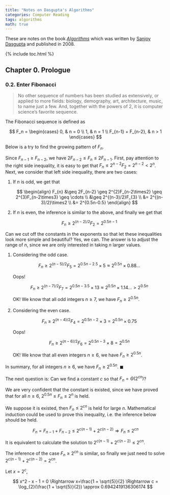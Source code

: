 ```yaml
---
title: "Notes on Dasgupta's Algorithms"
categories: Computer Reading
tags: algorithms
math: true
---
```


These are notes on the book [*Algorithms*](https://cseweb.ucsd.edu/~dasgupta/book/index.html) which was written by [Sanjoy Dasgupta](https://cseweb.ucsd.edu/~dasgupta/) and published in 2008.

{% include toc.html %}

## Chapter 0. Prologue

### 0.2. Enter Fibonacci

> No other sequence of numbers has been studied as extensively, or applied to more fields: biology, demography, art, architecture, music, to name just a few. And, together with the powers of 2, it is computer science’s favorite sequence.

The Fibonacci sequence is defined as

$$
F_n = 
\begin{cases}
0, & n = 0 \\
1, & n = 1 \\
F_{n-1} + F_{n-2}, & n > 1
\end{cases}
$$

Below is a try to find the growing pattern of $F_n$.

Since $F_{n-1} \geq F_{n-2}$, we have $2F_{n-2} \leq F_{n} \leq 2F_{n-1}$. First, pay attention to the right side inequality, it is easy to get that $F_{n} \leq 2^{n-2}F_{2} = 2^{n-2} < 2^{n}$. Next, we consider that left side inequality, there are two cases:

1. If $n$ is odd, we get that 
   
   $$
   \begin{align}
   F_{n} &\geq 2F_{n-2} \geq 2^{2}F_{n-2\times2} \geq 2^{3}F_{n-2\times3} \geq \cdots \\
         &\geq 2^{(n-3)/2}F_{3} \\
         &= 2^{(n-3)/2}\times2 \\
         &= 2^{0.5n-0.5}
   \end{align}
   $$

2. If $n$ is even, the inference is similar to the above, and finally we get that
   
   $$
   F_{n} \geq 2^{(n-2)/2}F_{2} = 2^{0.5n-1}
   $$

Can we cut off the constants in the exponents so that let these inequalities look more simple and beautiful? Yes, we can. The answer is to adjust the range of $n$, since we are only interested in taking $n$ larger values.

1. Considering the odd case.

    $$
    F_{n} \geq 2^{(n-5)/2}F_{5} = 2^{0.5n-2.5}\times5 \approx 2^{0.5n} \times 0.88...
    $$

    Oops!

    $$
    F_{n} \geq 2^{(n-7)/2}F_{7} = 2^{0.5n-3.5}\times13 \approx 2^{0.5n} \times 1.14... > 2^{0.5n}
    $$
    
    OK! We know that all odd integers $n \geq 7$, we have $F_{n} \geq 2^{0.5n}$.

2. Considering the even case.

    $$
    F_{n} \geq 2^{(n-4)/2}F_{4} = 2^{0.5n-2}\times3 = 2^{0.5n} \times 0.75
    $$

    Oops!

    $$
    F_{n} \geq 2^{(n-6)/2}F_{6} = 2^{0.5n-3}\times8 = 2^{0.5n}
    $$

    OK! We know that all even integers $n \geq 6$, we have $F_{n} \geq 2^{0.5n}$.

In summary, for all integers $n \geq 6$, we have $F_{n} \geq 2^{0.5n}$. $\blacksquare$

The next question is: Can we find a constant $c$ so that $F_n = \Theta(2^{cn})$? 

We are very confident that the constant is existed, since we have proved that for all $n \geq 6$, $2^{0.5n} \leq F_{n} \leq 2^n$ is held.

We suppose it is existed, then $F_n \leq 2^{cn}$ is held for large $n$. Mathematical induction could be used to prove this inequality, i.e. the inference below should be held.

$$
F_n = F_{n-1} + F_{n-2} \leq 2^{c(n-1)} + 2^{c(n-2)} \Rightarrow F_n \leq 2^{cn}
$$

It is equivalent to calculate the solution to $2^{c(n-1)} + 2^{c(n-2)} \leq 2^{cn}$.

The inference of the case $F_n \geq 2^{cn}$ is similar, so finally we just need to solve $2^{c(n-1)} + 2^{c(n-2)} = 2^{cn}$.

Let $x = 2^c$,

$$
x^2 - x - 1 = 0 \Rightarrow x=\frac{1 + \sqrt{5}}{2} \Rightarrow c = \log_{2}(\frac{1 + \sqrt{5}}{2}) \approx 0.6942419136306174
$$
